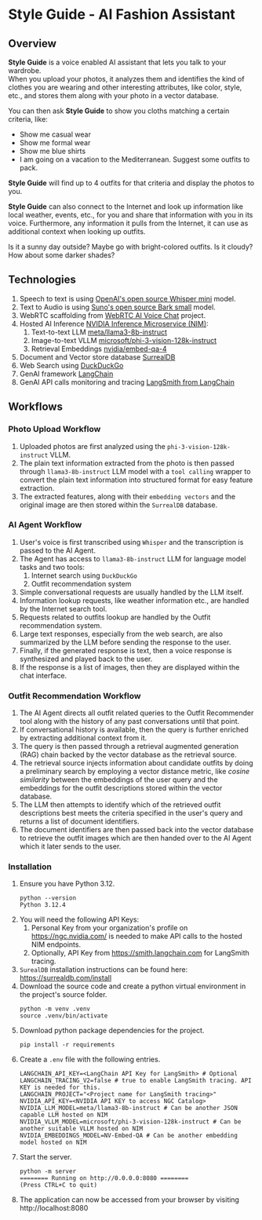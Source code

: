 Style Guide - AI Fashion Assistant
==================================

Overview
--------

**Style Guide** is a voice enabled AI assistant that lets you talk to your wardrobe.  
When you upload your photos, it analyzes them and identifies the kind of clothes you are wearing and other interesting 
attributes, like color, style, etc., and stores them along with your photo in a vector database.  

You can then ask **Style Guide** to show you cloths matching a certain criteria, like:
* Show me casual wear
* Show me formal wear
* Show me blue shirts
* I am going on a vacation to the Mediterranean. Suggest some outfits to pack.

**Style Guide** will find up to 4 outfits for that criteria and display the photos to you. 

**Style Guide** can also connect to the Internet and look up information like local weather, events, etc., for you and 
share that information with you in its voice. 
Furthermore, any information it pulls from the Internet, it can use as additional context when looking up outfits. 

Is it a sunny day outside? Maybe go with 
bright-colored outfits. Is it cloudy? How about some darker shades?

Technologies
------------

1. Speech to text is using [OpenAI's open source Whisper mini](https://huggingface.co/openai/whisper-small) model.
2. Text to Audio is using [Suno's open source Bark small](https://huggingface.co/suno/bark-small) model. 
3. WebRTC scaffolding from [WebRTC AI Voice Chat](https://github.com/lalanikarim/webrtc-ai-voice-chat/) project.
4. Hosted AI Inference [NVIDIA Inference Microservice (NIM)](https://www.nvidia.com/en-us/ai/):
   1. Text-to-text LLM [meta/llama3-8b-instruct](https://build.nvidia.com/meta/llama3-8b)
   2. Image-to-text VLLM [microsoft/phi-3-vision-128k-instruct](https://build.nvidia.com/microsoft/phi-3-vision-128k-instruct)
   3. Retrieval Embeddings [nvidia/embed-qa-4](https://build.nvidia.com/nvidia/embed-qa-4)
5. Document and Vector store database [SurrealDB](https://surrealdb.com/)
6. Web Search using [DuckDuckGo](https://duckduckgo.com/)
7. GenAI framework [LangChain](https://www.langchain.com/)
8. GenAI API calls monitoring and tracing [LangSmith from LangChain](https://docs.smith.langchain.com/)

Workflows
---------

### Photo Upload Workflow

1. Uploaded photos are first analyzed using the `phi-3-vision-128k-instruct` VLLM.
2. The plain text information extracted from the photo is then passed through `llama3-8b-instruct` LLM model with a
`tool calling` wrapper to convert the plain text information into structured format for easy feature extraction.
3. The extracted features, along with their `embedding vectors` and the original image are then stored within the 
`SurrealDB` database.

### AI Agent Workflow

1. User's voice is first transcribed using `Whisper` and the transcription is passed to the AI Agent.
2. The Agent has access to `llama3-8b-instruct` LLM for language model tasks and two tools:
   1. Internet search using `DuckDuckGo`
   2. Outfit recommendation system
3. Simple conversational requests are usually handled by the LLM itself.
4. Information lookup requests, like weather information etc., are handled by the Internet search tool.
5. Requests related to outfits lookup are handled by the Outfit recommendation system.
6. Large text responses, especially from the web search, are also summarized by the LLM before sending the response to 
the user.
7. Finally, if the generated response is text, then a voice response is synthesized and played back to the user. 
8. If the response is a list of images, then they are displayed within the chat interface.

### Outfit Recommendation Workflow

1. The AI Agent directs all outfit related queries to the Outfit Recommender tool along with the history of any past 
conversations until that point.
2. If conversational history is available, then the query is further enriched by extracting additional context from it.
3. The query is then passed through a retrieval augmented generation (RAG) chain backed by the vector database as the 
retrieval source.
4. The retrieval source injects information about candidate outfits by doing a preliminary search by employing a vector 
distance metric, like *cosine similarity* between the embeddings of the user query and the embeddings for the outfit 
descriptions stored within the vector database.
5. The LLM then attempts to identify which of the retrieved outfit descriptions best meets the criteria specified in 
the user's query and returns a list of document identifiers.
6. The document identifiers are then passed back into the vector database to retrieve the outfit images which are then 
handed over to the AI Agent which it later sends to the user.

### Installation

1. Ensure you have Python 3.12.
   ```
   python --version
   Python 3.12.4
   ```
2. You will need the following API Keys:
   1. Personal Key from your organization's profile on https://ngc.nvidia.com/ is needed to make API calls to the hosted
      NIM endpoints.
   2. Optionally, API Key from https://smith.langchain.com for LangSmith tracing.
3. `SurealDB` installation instructions can be found here: https://surrealdb.com/install
4. Download the source code and create a python virtual environment in the project's source folder.
   ```
   python -m venv .venv
   source .venv/bin/activate
   ```
5. Download python package dependencies for the project.
   ```
   pip install -r requirements
   ```
6. Create a `.env` file with the following entries.
   ```
   LANGCHAIN_API_KEY=<LangChain API Key for LangSmith> # Optional
   LANGCHAIN_TRACING_V2=false # true to enable LangSmith tracing. API KEY is needed for this.
   LANGCHAIN_PROJECT="<Project name for LangSmith tracing>"
   NVIDIA_API_KEY=<NVIDIA API KEY to access NGC Catalog>
   NVIDIA_LLM_MODEL=meta/llama3-8b-instruct # Can be another JSON capable LLM hosted on NIM
   NVIDIA_VLLM_MODEL=microsoft/phi-3-vision-128k-instruct # Can be another suitable VLLM hosted on NIM
   NVIDIA_EMBEDDINGS_MODEL=NV-Embed-QA # Can be another embedding model hosted on NIM
   ```
7. Start the server.
   ```
   python -m server
   ======== Running on http://0.0.0.0:8080 ========
   (Press CTRL+C to quit)
   ```
8. The application can now be accessed from your browser by visiting http://localhost:8080